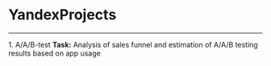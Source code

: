 # YandexProjects
<hr>
1. A/A/B-test
   <b>Task:</b>
   Analysis of sales funnel and estimation of A/A/B testing results based on app usage
